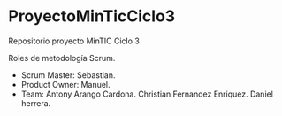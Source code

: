 # ProyectoMinTicCiclo3
Repositorio proyecto MinTIC Ciclo 3

Roles de metodología Scrum.
- Scrum Master: Sebastian.
- Product Owner: Manuel.
- Team: Antony Arango Cardona.
        Christian Fernandez Enriquez.
        Daniel herrera.
